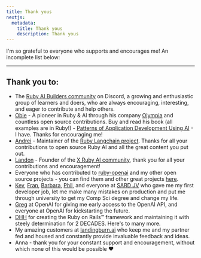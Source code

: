 ```yaml
---
title: Thank yous
nextjs:
  metadata:
    title: Thank yous
    description: Thank yous
---
```


I'm so grateful to everyone who supports and encourages me! An incomplete list below:

---

## Thank you to:

- The [Ruby AI Builders community](https://discord.gg/SCPdqawMZS) on Discord, a growing and enthusiastic group of learners and doers, who are always encouraging, interesting, and eager to contribute and help others.
- [Obie](https://x.com/obie) - A pioneer in Ruby & AI through his company [Olympia](https://olympia.chat) and countless open source contributions. Buy and read his book (all examples are in Ruby!) - [Patterns of Application Development Using AI](https://leanpub.com/patterns-of-application-development-using-ai) - I have. Thanks for encouraging me!
- [Andrei](https://x.com/rushing_andrei) - Maintainer of the [Ruby Langchain project](https://github.com/patterns-ai-core/langchainrb). Thanks for all your contributions to open source Ruby AI and all the great content you put out.
- [Landon](https://x.com/thedayisntgray) - Founder of the [X Ruby AI community](https://x.com/i/communities/1709211359039078677), thank you for all your contributions and encouragement!
- Everyone who has contributed to [ruby-openai](https://github.com/alexrudall/ruby-openai) and my other open source projects - you can find them and other great projects [here](https://github.com/alexrudall/awesome-ruby-ai).
- [Kev](https://x.com/KevinMonk), [Fran](https://x.com/MrsFMonk), [Barbara](https://www.linkedin.com/in/barbara-white-a2044451/), [Phil](https://www.linkedin.com/in/phil-bottle-51066b16/), and everyone at [SARD JV](https://www.sardjv.co.uk/) who gave me my first developer job, let me make many mistakes on production and put me through university to get my Comp Sci degree and change my life.
- [Greg](https://x.com/gdb) at OpenAI for giving me early access to the OpenAI API, and everyone at OpenAI for kickstarting the future.
- [DHH](https://x.com/dhh) for creating the Ruby on Rails™ framework and maintaining it with steely determination for 2 DECADES. Here's to many more.
- My amazing customers at [landingburn.ai](landingburn.ai) who keep me and my partner fed and housed and constantly provide invaluable feedback and ideas.
- Anna - thank you for your constant support and encouragement, without which none of this would be possible ❤️
